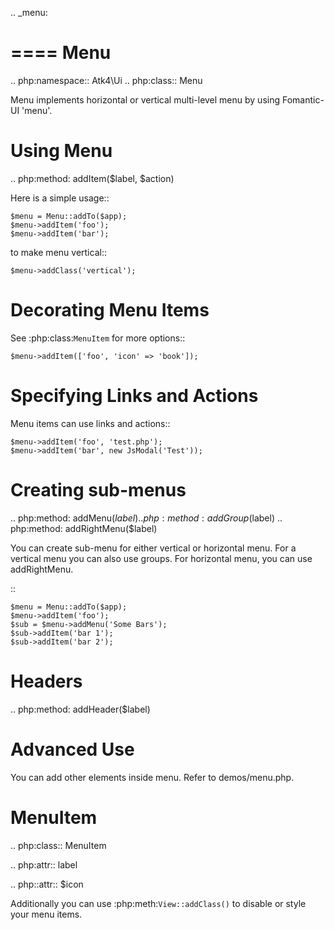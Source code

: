 
.. _menu:

====
Menu
====

.. php:namespace:: Atk4\Ui
.. php:class:: Menu

Menu implements horizontal or vertical multi-level menu by using Fomantic-UI 'menu'.

Using Menu
==========

.. php:method: addItem($label, $action)

Here is a simple usage::

    $menu = Menu::addTo($app);
    $menu->addItem('foo');
    $menu->addItem('bar');

to make menu vertical::

    $menu->addClass('vertical');


Decorating Menu Items
=====================

See :php:class:`MenuItem` for more options::

    $menu->addItem(['foo', 'icon' => 'book']);

Specifying Links and Actions
============================

Menu items can use links and actions::

    $menu->addItem('foo', 'test.php');
    $menu->addItem('bar', new JsModal('Test'));

Creating sub-menus
==================

.. php:method: addMenu($label)
.. php:method: addGroup($label)
.. php:method: addRightMenu($label)

You can create sub-menu for either vertical or horizontal menu. For a vertical
menu you can also use groups. For horizontal menu, you can use addRightMenu.

::

    $menu = Menu::addTo($app);
    $menu->addItem('foo');
    $sub = $menu->addMenu('Some Bars');
    $sub->addItem('bar 1');
    $sub->addItem('bar 2');

Headers
=======

.. php:method: addHeader($label)

Advanced Use
============

You can add other elements inside menu. Refer to demos/menu.php.

MenuItem
========

.. php:class:: MenuItem

.. php:attr:: label

.. php::attr:: $icon

Additionally you can use :php:meth:`View::addClass()` to disable or style your menu items.
